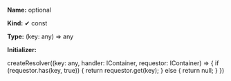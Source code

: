 **Name:** optional

**Kind:** ✔ const

**Type:** (key: any) => any

**Initializer:**

createResolver((key: any, handler: IContainer, requestor: IContainer) =>  {
if (requestor.has(key, true)) {
return requestor.get(key);
} else {
return null;
}
})

